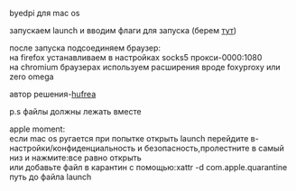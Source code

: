 byedpi для mac os<br>

запускаем launch и вводим флаги для запуска (берем <a href="[https://github.com/hufrea/byedpi](https://github.com/hufrea/byedpi?tab=readme-ov-file#описание-аргументов)">тут</a>)<br>

после запуска подсоединяем браузер:<br>
на firefox устанавливаем в настройках socks5 прокси-0000:1080<br>
на chromium браузерах используем расширения вроде foxyproxy или zero omega<br>

автор решения-<a href="https://github.com/hufrea">hufrea</a><br>

p.s файлы должны лежать вместе<br>

apple moment:<br>
если  mac os ругается при попытке открыть launch перейдите в-настройки/конфиденциальность и безопасность,пролестните в самый низ и нажмите:все равно открыть<br>
или добавьте файл в карантин с помощью:xattr -d com.apple.quarantine путь до файла launch
